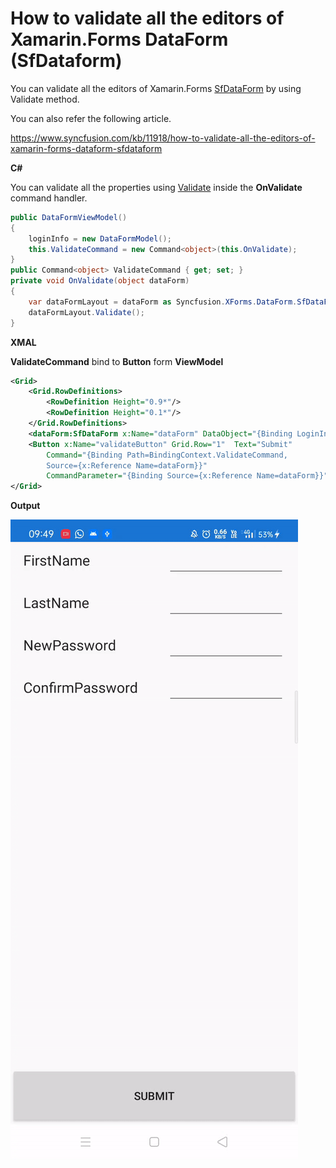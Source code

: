 # How to validate all the editors of Xamarin.Forms DataForm (SfDataform)

You can validate all the editors of Xamarin.Forms [SfDataForm](https://help.syncfusion.com/xamarin/dataform/getting-started) by using Validate method.

You can also refer the following article.

https://www.syncfusion.com/kb/11918/how-to-validate-all-the-editors-of-xamarin-forms-dataform-sfdataform

**C#**

You can validate all the properties using [Validate](https://help.syncfusion.com/cr/cref_files/xamarin/Syncfusion.SfDataForm.XForms~Syncfusion.XForms.DataForm.SfDataForm~Validate().html) inside the **OnValidate** command handler.

``` c#
public DataFormViewModel()
{
    loginInfo = new DataFormModel();
    this.ValidateCommand = new Command<object>(this.OnValidate);
}
public Command<object> ValidateCommand { get; set; }
private void OnValidate(object dataForm)
{
    var dataFormLayout = dataForm as Syncfusion.XForms.DataForm.SfDataForm;
    dataFormLayout.Validate();
}
```

**XMAL**

**ValidateCommand** bind to **Button** form **ViewModel**

``` xml
<Grid>
    <Grid.RowDefinitions>
        <RowDefinition Height="0.9*"/>
        <RowDefinition Height="0.1*"/>
    </Grid.RowDefinitions>
    <dataForm:SfDataForm x:Name="dataForm" DataObject="{Binding LoginInfo}" Grid.Row="0" ValidationMode="LostFocus" CommitMode="LostFocus"/>
    <Button x:Name="validateButton" Grid.Row="1"  Text="Submit" 
        Command="{Binding Path=BindingContext.ValidateCommand, 
        Source={x:Reference Name=dataForm}}"                                                   
        CommandParameter="{Binding Source={x:Reference Name=dataForm}}"/>
</Grid>
```
**Output**

![ValidateAllDataForm](https://github.com/SyncfusionExamples/validate-all-editors-dataform-xamarin/blob/master/ScreenShot/ValidateAllDataForm.gif)
